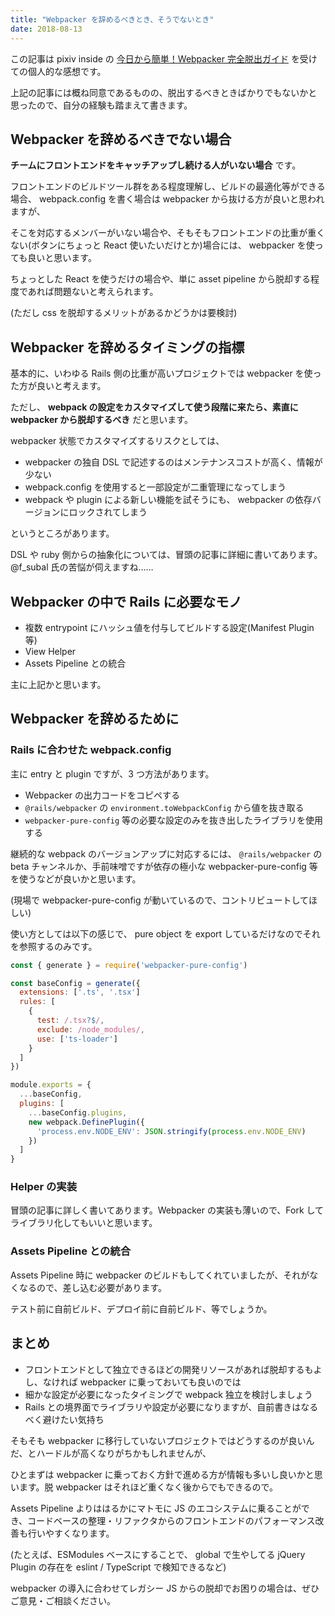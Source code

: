 ```yaml
---
title: "Webpacker を辞めるべきとき、そうでないとき"
date: 2018-08-13
---
```


この記事は pixiv inside の [今日から簡単！Webpacker 完全脱出ガイド](https://inside.pixiv.blog/subal/4615) を受けての個人的な感想です。

上記の記事には概ね同意であるものの、脱出するべきときばかりでもないかと思ったので、自分の経験も踏まえて書きます。

## Webpacker を辞めるべきでない場合

**チームにフロントエンドをキャッチアップし続ける人がいない場合** です。

フロントエンドのビルドツール群をある程度理解し、ビルドの最適化等ができる場合、 webpack.config を書く場合は webpacker から抜ける方が良いと思われますが、

そこを対応するメンバーがいない場合や、そもそもフロントエンドの比重が重くない(ボタンにちょっと React 使いたいだけとか)場合には、 webpacker を使っても良いと思います。

ちょっとした React を使うだけの場合や、単に asset pipeline から脱却する程度であれば問題ないと考えられます。

(ただし css を脱却するメリットがあるかどうかは要検討)

## Webpacker を辞めるタイミングの指標

基本的に、いわゆる Rails 側の比重が高いプロジェクトでは webpacker を使った方が良いと考えます。

ただし、 **webpack の設定をカスタマイズして使う段階に来たら、素直に webpacker から脱却するべき** だと思います。

webpacker 状態でカスタマイズするリスクとしては、

- webpacker の独自 DSL で記述するのはメンテナンスコストが高く、情報が少ない
- webpack.config を使用すると一部設定が二重管理になってしまう
- webpack や plugin による新しい機能を試そうにも、 webpacker の依存バージョンにロックされてしまう

というところがあります。

DSL や ruby 側からの抽象化については、冒頭の記事に詳細に書いてあります。 @f_subal 氏の苦悩が伺えますね……

## Webpacker の中で Rails に必要なモノ

- 複数 entrypoint にハッシュ値を付与してビルドする設定(Manifest Plugin 等)
- View Helper
- Assets Pipeline との統合

主に上記かと思います。

## Webpacker を辞めるために

### Rails に合わせた webpack.config

主に entry と plugin ですが、3 つ方法があります。

- Webpacker の出力コードをコピペする
- `@rails/webpacker` の `environment.toWebpackConfig` から値を抜き取る
- `webpacker-pure-config` 等の必要な設定のみを抜き出したライブラリを使用する

継続的な webpack のバージョンアップに対応するには、 `@rails/webpacker` の beta チャンネルか、手前味噌ですが依存の極小な webpacker-pure-config 等を使うなどが良いかと思います。

(現場で webpacker-pure-config が動いているので、コントリビュートしてほしい)

使い方としては以下の感じで、 pure object を export しているだけなのでそれを参照するのみです。

```js
const { generate } = require('webpacker-pure-config')

const baseConfig = generate({
  extensions: ['.ts', '.tsx']
  rules: [
    {
      test: /.tsx?$/,
      exclude: /node_modules/,
      use: ['ts-loader']
    }
  ]
})

module.exports = {
  ...baseConfig,
  plugins: [
    ...baseConfig.plugins,
    new webpack.DefinePlugin({
      'process.env.NODE_ENV': JSON.stringify(process.env.NODE_ENV)
    })
  ]
}
```

### Helper の実装

冒頭の記事に詳しく書いてあります。Webpacker の実装も薄いので、Fork してライブラリ化してもいいと思います。

### Assets Pipeline との統合

Assets Pipeline 時に webpacker のビルドもしてくれていましたが、それがなくなるので、差し込む必要があります。

テスト前に自前ビルド、デプロイ前に自前ビルド、等でしょうか。

## まとめ

- フロントエンドとして独立できるほどの開発リソースがあれば脱却するもよし、なければ webpacker に乗っておいても良いのでは
- 細かな設定が必要になったタイミングで webpack 独立を検討しましょう
- Rails との境界面でライブラリや設定が必要になりますが、自前書きはなるべく避けたい気持ち

そもそも webpacker に移行していないプロジェクトではどうするのが良いんだ、とハードルが高くなりがちかもしれませんが、

ひとまずは webpacker に乗っておく方針で進める方が情報も多いし良いかと思います。脱 webpacker はそれほど重くなく後からでもできるので。

Assets Pipeline よりははるかにマトモに JS のエコシステムに乗ることができ、コードベースの整理・リファクタからのフロントエンドのパフォーマンス改善も行いやすくなります。

(たとえば、ESModules ベースにすることで、 global で生やしてる jQuery Plugin の存在を eslint / TypeScript で検知できるなど)

webpacker の導入に合わせてレガシー JS からの脱却でお困りの場合は、ぜひご意見・ご相談ください。
